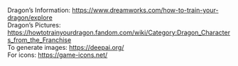 Dragon’s Information: https://www.dreamworks.com/how-to-train-your-dragon/explore <br/>
Dragon’s Pictures:    https://howtotrainyourdragon.fandom.com/wiki/Category:Dragon_Characters_from_the_Franchise <br/> 
To generate images:   https://deepai.org/  <br/>
For icons:            https://game-icons.net/  <br/>

